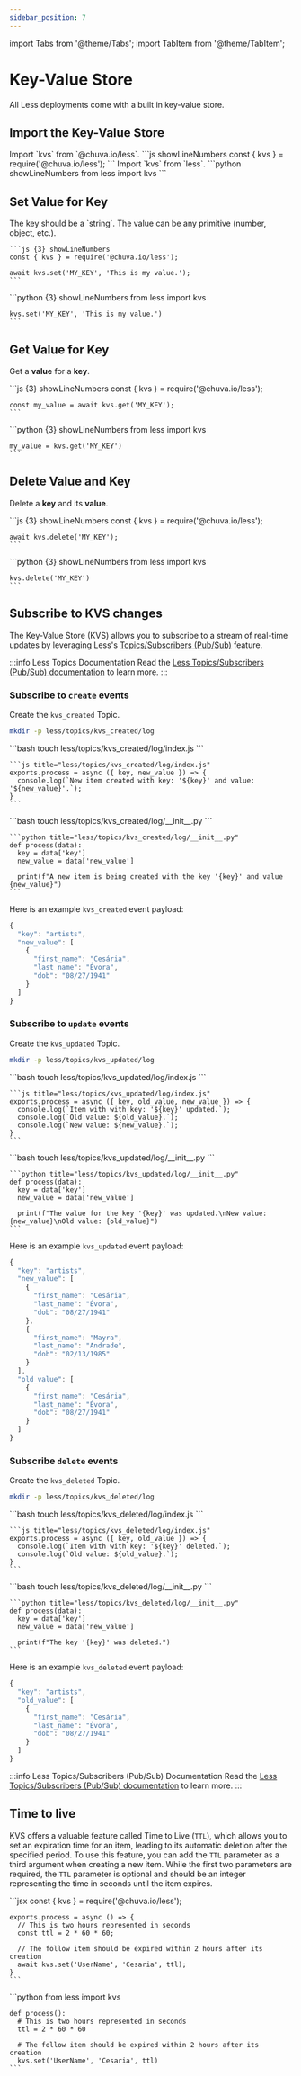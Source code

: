```yaml
---
sidebar_position: 7
---
```


import Tabs from '@theme/Tabs';
import TabItem from '@theme/TabItem';

# Key-Value Store

All Less deployments come with a built in key-value store.

## Import the Key-Value Store

<Tabs groupId="programming-language" queryString="programming-language">
  
  <TabItem value="nodejs" label="Node.js">
    Import `kvs` from `@chuva.io/less`.
    ```js showLineNumbers
    const { kvs } = require('@chuva.io/less');
    ```
  </TabItem>

  <TabItem value="py" label="Python">
    Import `kvs` from `less`.
    ```python showLineNumbers
    from less import kvs
    ```
  </TabItem>
  
</Tabs>

## Set Value for Key

<Tabs groupId="programming-language" queryString="programming-language">
  
  <TabItem value="nodejs" label="Node.js">
    The key should be a `string`. The value can be any primitive (number, object, etc.).

    ```js {3} showLineNumbers
    const { kvs } = require('@chuva.io/less');

    await kvs.set('MY_KEY', 'This is my value.');
    ```
  </TabItem>

  <TabItem value="py" label="Python">
    ```python {3} showLineNumbers
    from less import kvs

    kvs.set('MY_KEY', 'This is my value.')
    ```
  </TabItem>
  
</Tabs>

## Get Value for Key

Get a **value** for a **key**.

<Tabs groupId="programming-language" queryString="programming-language">
  
  <TabItem value="nodejs" label="Node.js">
    ```js {3} showLineNumbers
    const { kvs } = require('@chuva.io/less');

    const my_value = await kvs.get('MY_KEY');
    ```
  </TabItem>

  <TabItem value="py" label="Python">
    ```python {3} showLineNumbers
    from less import kvs

    my_value = kvs.get('MY_KEY')
    ```
  </TabItem>
  
</Tabs>


## Delete Value and Key

Delete a **key** and its **value**.

<Tabs groupId="programming-language" queryString="programming-language">
  
  <TabItem value="nodejs" label="Node.js">
    ```js {3} showLineNumbers
    const { kvs } = require('@chuva.io/less');

    await kvs.delete('MY_KEY');
    ```
  </TabItem>

  <TabItem value="py" label="Python">
    ```python {3} showLineNumbers
    from less import kvs

    kvs.delete('MY_KEY')
    ```
  </TabItem>
  
</Tabs>

## Subscribe to KVS changes
The Key-Value Store (KVS) allows you to subscribe to a stream of real-time updates by leveraging Less's [Topics/Subscribers (Pub/Sub)](/topics_subscribers) feature.

:::info Less Topics Documentation
Read the [Less Topics/Subscribers (Pub/Sub) documentation](/topics_subscribers) to learn more.
:::

### Subscribe to `create` events
Create the `kvs_created` Topic.

```bash
mkdir -p less/topics/kvs_created/log
```

<Tabs groupId="programming-language" queryString="programming-language">
  <TabItem value="nodejs" label="Node.js">
    ```bash
    touch less/topics/kvs_created/log/index.js
    ```

    ```js title="less/topics/kvs_created/log/index.js"
    exports.process = async ({ key, new_value }) => {
      console.log(`New item created with key: '${key}' and value: '${new_value}'.`);
    }
    ```
  </TabItem>

  <TabItem value="py" label="Python">
    ```bash
    touch less/topics/kvs_created/log/__init__.py
    ```
  
    ```python title="less/topics/kvs_created/log/__init__.py"
    def process(data):
      key = data['key']
      new_value = data['new_value']
    
      print(f"A new item is being created with the key '{key}' and value {new_value}")
    ```
  </TabItem>
</Tabs>

Here is an example `kvs_created` event payload:
```js
{
  "key": "artists",
  "new_value": [
    {
      "first_name": "Cesária",
      "last_name": "Évora",
      "dob": "08/27/1941"
    }
  ]
}
```

### Subscribe to `update` events
Create the `kvs_updated` Topic.

```bash
mkdir -p less/topics/kvs_updated/log
```

<Tabs groupId="programming-language" queryString="programming-language">
  <TabItem value="nodejs" label="Node.js">
    ```bash
    touch less/topics/kvs_updated/log/index.js
    ```

    ```js title="less/topics/kvs_updated/log/index.js"
    exports.process = async ({ key, old_value, new_value }) => {
      console.log(`Item with with key: '${key}' updated.`);
      console.log(`Old value: ${old_value}.`);
      console.log(`New value: ${new_value}.`);
    }
    ```
  </TabItem>

  <TabItem value="py" label="Python">
    ```bash
    touch less/topics/kvs_updated/log/__init__.py
    ```
  
    ```python title="less/topics/kvs_updated/log/__init__.py"
    def process(data):
      key = data['key']
      new_value = data['new_value']
    
      print(f"The value for the key '{key}' was updated.\nNew value: {new_value}\nOld value: {old_value}")
    ```
  </TabItem>
</Tabs>

Here is an example `kvs_updated` event payload:
```js
{
  "key": "artists",
  "new_value": [
    {
      "first_name": "Cesária",
      "last_name": "Évora",
      "dob": "08/27/1941"
    },
    {
      "first_name": "Mayra",
      "last_name": "Andrade",
      "dob": "02/13/1985"
    }
  ],
  "old_value": [
    {
      "first_name": "Cesária",
      "last_name": "Évora",
      "dob": "08/27/1941"
    }
  ]
}
```

### Subscribe `delete` events
Create the `kvs_deleted` Topic.

```bash
mkdir -p less/topics/kvs_deleted/log
```

<Tabs groupId="programming-language" queryString="programming-language">
  <TabItem value="nodejs" label="Node.js">
    ```bash
    touch less/topics/kvs_deleted/log/index.js
    ```

    ```js title="less/topics/kvs_deleted/log/index.js"
    exports.process = async ({ key, old_value }) => {
      console.log(`Item with with key: '${key}' deleted.`);
      console.log(`Old value: ${old_value}.`);
    }
    ```
  </TabItem>

  <TabItem value="py" label="Python">
    ```bash
    touch less/topics/kvs_deleted/log/__init__.py
    ```
  
    ```python title="less/topics/kvs_deleted/log/__init__.py"
    def process(data):
      key = data['key']
      new_value = data['new_value']
    
      print(f"The key '{key}' was deleted.")
    ```
  </TabItem>
</Tabs>

Here is an example `kvs_deleted` event payload:
```js
{
  "key": "artists",
  "old_value": [
    {
      "first_name": "Cesária",
      "last_name": "Évora",
      "dob": "08/27/1941"
    }
  ]
}
```

:::info Less Topics/Subscribers (Pub/Sub) Documentation
Read the [Less Topics/Subscribers (Pub/Sub) documentation](/topics_subscribers) to learn more.
:::

## Time to live

KVS offers a valuable feature called Time to Live (`TTL`), which allows you to set an expiration time for an item, leading to its automatic deletion after the specified period. To use this feature, you can add the `TTL` parameter as a third argument when creating a new item. While the first two parameters are required, the `TTL` parameter is optional and should be an integer representing the time in seconds until the item expires.

<Tabs groupId="programming-language" queryString="programming-language">
  <TabItem value="nodejs" label="Node.js">
    ```jsx
    const { kvs } = require('@chuva.io/less');

    exports.process = async () => {
      // This is two hours represented in seconds  
      const ttl = 2 * 60 * 60;
      
      // The follow item should be expired within 2 hours after its creation
      await kvs.set('UserName', 'Cesaria', ttl);
    }
    ```
  </TabItem>
  <TabItem value="py" label="Python">
    ```python
    from less import kvs

    def process():
      # This is two hours represented in seconds 
      ttl = 2 * 60 * 60
      
      # The follow item should be expired within 2 hours after its creation
      kvs.set('UserName', 'Cesaria', ttl)
    ```
  </TabItem>
</Tabs>
